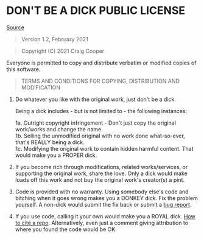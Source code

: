 # DON'T BE A DICK PUBLIC LICENSE

[Source](https://github.com/philsturgeon/dbad)

> Version 1.2, February 2021

> Copyright (C) 2021 Craig Cooper
 
 Everyone is permitted to copy and distribute verbatim or modified copies of this software.

> TERMS AND CONDITIONS FOR COPYING, DISTRIBUTION AND MODIFICATION

 1. Do whatever you like with the original work, just don't be a dick.

     Being a dick includes - but is not limited to - the following instances:

	 1a. Outright copyright infringement - Don't just copy the original work/works and change the name.  
	 1b. Selling the unmodified original with no work done what-so-ever, that's REALLY being a dick.  
	 1c. Modifying the original work to contain hidden harmful content. That would make you a PROPER dick.  

 2. If you become rich through modifications, related works/services, or supporting the original work,
 share the love. Only a dick would make loads off this work and not buy the original work's 
 creator(s) a pint.
 
 3. Code is provided with no warranty. Using somebody else's code and bitching when it goes wrong makes 
 you a DONKEY dick. Fix the problem yourself. A non-dick would submit the fix back or submit a [bug report](https://www.chiark.greenend.org.uk/~sgtatham/bugs.html).

 4. If you use code, calling it your own would make you a ROYAL dick. [How to cite a repo](https://academia.stackexchange.com/questions/14010/how-do-you-cite-a-github-repository). Alternatively, even just a comment giving attribution to where you found the code would be OK.
